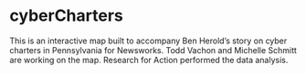 cyberCharters
=============
This is an interactive map built to accompany Ben Herold’s story on cyber charters in Pennsylvania for Newsworks. 
Todd Vachon and Michelle Schmitt are working on the map. Research for Action performed the data analysis.  
